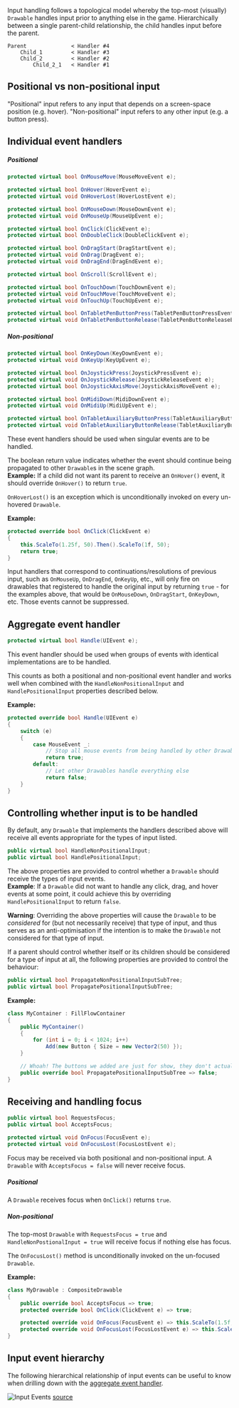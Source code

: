 Input handling follows a topological model whereby the top-most (visually) `Drawable` handles input prior to anything else in the game. Hierarchically between a single parent-child relationship, the child handles input before the parent.

```
Parent              < Handler #4
    Child_1         < Handler #3
    Child_2         < Handler #2
        Child_2_1   < Handler #1
```

## Positional vs non-positional input

"Positional" input refers to any input that depends on a screen-space position (e.g. hover). "Non-positional" input refers to any other input (e.g. a button press).

## Individual event handlers
##### Positional
```csharp
protected virtual bool OnMouseMove(MouseMoveEvent e);

protected virtual bool OnHover(HoverEvent e);
protected virtual void OnHoverLost(HoverLostEvent e);

protected virtual bool OnMouseDown(MouseDownEvent e);
protected virtual void OnMouseUp(MouseUpEvent e);

protected virtual bool OnClick(ClickEvent e);
protected virtual bool OnDoubleClick(DoubleClickEvent e);

protected virtual bool OnDragStart(DragStartEvent e);
protected virtual void OnDrag(DragEvent e);
protected virtual void OnDragEnd(DragEndEvent e);

protected virtual bool OnScroll(ScrollEvent e);

protected virtual bool OnTouchDown(TouchDownEvent e);
protected virtual void OnTouchMove(TouchMoveEvent e);
protected virtual void OnTouchUp(TouchUpEvent e);

protected virtual bool OnTabletPenButtonPress(TabletPenButtonPressEvent e);
protected virtual void OnTabletPenButtonRelease(TabletPenButtonReleaseEvent e);
```

##### Non-positional
```csharp
protected virtual bool OnKeyDown(KeyDownEvent e);
protected virtual void OnKeyUp(KeyUpEvent e);

protected virtual bool OnJoystickPress(JoystickPressEvent e);
protected virtual void OnJoystickRelease(JoystickReleaseEvent e);
protected virtual bool OnJoystickAxisMove(JoystickAxisMoveEvent e);

protected virtual bool OnMidiDown(MidiDownEvent e);
protected virtual void OnMidiUp(MidiUpEvent e);

protected virtual bool OnTabletAuxiliaryButtonPress(TabletAuxiliaryButtonPressEvent e);
protected virtual void OnTabletAuxiliaryButtonRelease(TabletAuxiliaryButtonReleaseEvent e);
```

These event handlers should be used when singular events are to be handled.

The boolean return value indicates whether the event should continue being propagated to other `Drawable`s in the scene graph.  
**Example:** If a child did not want its parent to receive an `OnHover()` event, it should override `OnHover()` to return `true`.

`OnHoverLost()` is an exception which is unconditionally invoked on every un-hovered `Drawable`.

**Example:**
```csharp
protected override bool OnClick(ClickEvent e)
{
    this.ScaleTo(1.25f, 50).Then().ScaleTo(1f, 50);
    return true;
}
```

Input handlers that correspond to continuations/resolutions of previous input, such as `OnMouseUp`, `OnDragEnd`, `OnKeyUp`, etc., will only fire on drawables that registered to handle the original input by returning `true` - for the examples above, that would be `OnMouseDown`, `OnDragStart`, `OnKeyDown`, etc. Those events cannot be suppressed.

## Aggregate event handler
```csharp
protected virtual bool Handle(UIEvent e);
```

This event handler should be used when groups of events with identical implementations are to be handled.

This counts as both a positional and non-positional event handler and works well when combined with the `HandleNonPositionalInput` and `HandlePositionalInput` properties described below.

**Example:**
```csharp
protected override bool Handle(UIEvent e)
{
    switch (e)
    {
        case MouseEvent _:
            // Stop all mouse events from being handled by other Drawables
            return true;
        default:
            // Let other Drawables handle everything else
            return false;
    }
}
```

## Controlling whether input is to be handled

By default, any `Drawable` that implements the handlers described above will receive all events appropriate for the types of input listed.

```csharp
public virtual bool HandleNonPositionalInput;
public virtual bool HandlePositionalInput;
```

The above properties are provided to control whether a `Drawable` should receive the types of input events.  
**Example**: If a `Drawable` did not want to handle any click, drag, and hover events at some point, it could achieve this by overriding `HandlePositionalInput` to return `false`.

**Warning**: Overriding the above properties will cause the `Drawable` to be _considered_ for (but not necessarily receive) that type of input, and thus serves as an anti-optimisation if the intention is to make the `Drawable` not considered for that type of input.

If a parent should control whether itself or its children should be considered for a type of input at all, the following properties are provided to control the behaviour:

```csharp
public virtual bool PropagateNonPositionalInputSubTree;
public virtual bool PropagatePositionalInputSubTree;
```

**Example:**
```csharp
class MyContainer : FillFlowContainer
{
    public MyContainer()
    {
        for (int i = 0; i < 1024; i++)
            Add(new Button { Size = new Vector2(50) });
    }

    // Whoah! The buttons we added are just for show, they don't actually handle clicks!
    public override bool PropagatePositionalInputSubTree => false;
}
```

## Receiving and handling focus
```csharp
public virtual bool RequestsFocus;
public virtual bool AcceptsFocus;

protected virtual void OnFocus(FocusEvent e);
protected virtual void OnFocusLost(FocusLostEvent e);
```

Focus may be received via both positional and non-positional input. A `Drawable` with `AcceptsFocus = false` will never receive focus.

##### Positional
A `Drawable` receives focus when `OnClick()` returns `true`.

##### Non-positional
The top-most `Drawable` with `RequestsFocus = true` and `HandleNonPostionalInput = true` will receive focus if nothing else has focus.

The `OnFocusLost()` method is unconditionally invoked on the un-focused `Drawable`.

**Example:**
```csharp
class MyDrawable : CompositeDrawable
{
    public override bool AcceptsFocus => true;
    protected override bool OnClick(ClickEvent e) => true;

    protected override void OnFocus(FocusEvent e) => this.ScaleTo(1.5f, 50);
    protected override void OnFocusLost(FocusLostEvent e) => this.ScaleTo(1f, 50);
}
```

## Input event hierarchy

The following hierarchical relationship of input events can be useful to know when drilling down with the [aggregate event handler](#Aggregate-event-handler).

![Input Events](https://user-images.githubusercontent.com/1329837/110741022-4d07ad80-8277-11eb-9205-568b26740ff1.png)
[source](https://drive.google.com/file/d/1sNpncJJsD4YKk5vkTEN88E51IbUhChUI/view?usp=sharing)